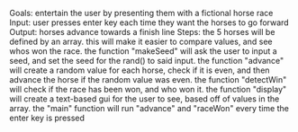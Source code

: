 Goals: entertain the user by presenting them with a fictional horse race
Input: user presses enter key each time they want the horses to go forward
Output: horses advance towards a finish line
Steps:
the 5 horses will be defined by an array. this will make it easier to compare values, and see
whos won the race.
the function "makeSeed" will ask the user to input a seed, and set the seed for the rand() to said input.
the function "advance" will create a random value for each horse, check if it is even, and then advance the horse if the random value was even.
the function "detectWin" will check if the race has been won, and who won it.
the function "display" will create a text-based gui for the user to see, based off of values in the array.
the "main" function will run "advance" and "raceWon" every time the enter key is pressed

